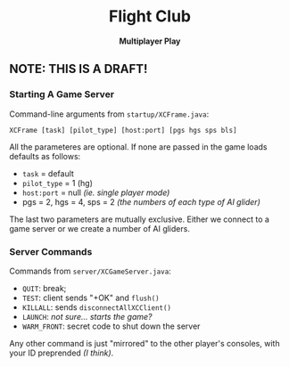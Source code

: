 <h1 align="center">Flight Club</h1>

<p align="center"><b>Multiplayer Play</b></p>

## NOTE: THIS IS A DRAFT! ##

### Starting A Game Server ###
			
Command-line arguments from `startup/XCFrame.java`: 			
			
`XCFrame [task] [pilot_type] [host:port] [pgs hgs sps bls]`

All the parameteres are optional. If none are passed in the game loads defaults as follows: 
 - `task` = default
 - `pilot_type` = 1 (hg)
 - `host:port` = null *(ie. single player mode)*
 - pgs = 2, hgs = 4, sps = 2 *(the numbers of each type of AI glider)* <!--- bls = 1 -->

The last two parameters are mutually exclusive. Either we connect to a game server or we create a number of AI gliders.

### Server Commands ###

Commands from `server/XCGameServer.java`:

 - `QUIT`: break;
 - `TEST`: client sends "+OK" and `flush()`
 - `KILLALL`: sends `disconnectAllXCClient()`
 - `LAUNCH`: *not sure... starts the game?* <!---
String tmp = nextLine.substring(nextLine.indexOf(":")+2 ,nextLine.length());
gliderType = parseInt(tmp);
XCGameServer.sendToAll(myID, nextLine);
-->
 - `WARM_FRONT`: secret code to shut down the server <!--- disconnectAllXCClient(); & stop() -->
 
Any other command is just "mirrored" to the other player's consoles, with your ID preprended *(I think)*.  <!--- XCGameServer.sendToAll(myID, nextLine); -->
